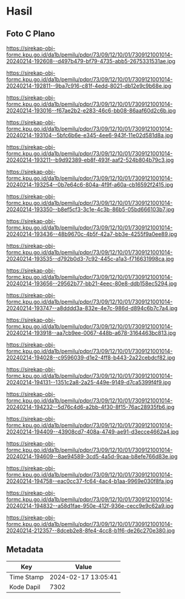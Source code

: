 # Hasil

## Foto C Plano

https://sirekap-obj-formc.kpu.go.id/da1b/pemilu/pdpr/73/09/12/10/01/7309121001014-20240214-192608--d497b479-bf79-4735-abb5-2675331531ae.jpg

https://sirekap-obj-formc.kpu.go.id/da1b/pemilu/pdpr/73/09/12/10/01/7309121001014-20240214-192811--9ba7c916-c81f-4edd-8021-db12e9c9b68e.jpg

https://sirekap-obj-formc.kpu.go.id/da1b/pemilu/pdpr/73/09/12/10/01/7309121001014-20240214-193016--f67ae2b2-e283-46c6-bb08-86aaf60d2c6b.jpg

https://sirekap-obj-formc.kpu.go.id/da1b/pemilu/pdpr/73/09/12/10/01/7309121001014-20240214-193104--5bfc6b6e-e345-4ee6-943f-11e02d581d8a.jpg

https://sirekap-obj-formc.kpu.go.id/da1b/pemilu/pdpr/73/09/12/10/01/7309121001014-20240214-193211--b9d92389-eb8f-493f-aaf2-524b804b79c3.jpg

https://sirekap-obj-formc.kpu.go.id/da1b/pemilu/pdpr/73/09/12/10/01/7309121001014-20240214-193254--0b7e64c6-804a-4f9f-a60a-cb16592f2415.jpg

https://sirekap-obj-formc.kpu.go.id/da1b/pemilu/pdpr/73/09/12/10/01/7309121001014-20240214-193350--b8ef5cf3-3c1e-4c3b-86b5-05bd666103b7.jpg

https://sirekap-obj-formc.kpu.go.id/da1b/pemilu/pdpr/73/09/12/10/01/7309121001014-20240214-193436--48b9670c-4b5f-42a7-bb3e-4255f9a0ee89.jpg

https://sirekap-obj-formc.kpu.go.id/da1b/pemilu/pdpr/73/09/12/10/01/7309121001014-20240214-193535--d792b0d3-7c92-445c-a1a3-f716631998ca.jpg

https://sirekap-obj-formc.kpu.go.id/da1b/pemilu/pdpr/73/09/12/10/01/7309121001014-20240214-193656--29562b77-bb21-4eec-80e8-ddb158ec5294.jpg

https://sirekap-obj-formc.kpu.go.id/da1b/pemilu/pdpr/73/09/12/10/01/7309121001014-20240214-193747--a8dddd3a-832e-4e7c-986d-d894c6b7c7a4.jpg

https://sirekap-obj-formc.kpu.go.id/da1b/pemilu/pdpr/73/09/12/10/01/7309121001014-20240214-193918--aa7cb9ee-0067-448b-a678-3164463bc813.jpg

https://sirekap-obj-formc.kpu.go.id/da1b/pemilu/pdpr/73/09/12/10/01/7309121001014-20240214-194028--c9596039-d1e2-4ff8-b443-2a22cebdcf82.jpg

https://sirekap-obj-formc.kpu.go.id/da1b/pemilu/pdpr/73/09/12/10/01/7309121001014-20240214-194131--1351c2a8-2a25-449e-9149-d7ca5399f4f9.jpg

https://sirekap-obj-formc.kpu.go.id/da1b/pemilu/pdpr/73/09/12/10/01/7309121001014-20240214-194232--5d76c4d6-a2bb-4f30-8f15-76ac28935fb6.jpg

https://sirekap-obj-formc.kpu.go.id/da1b/pemilu/pdpr/73/09/12/10/01/7309121001014-20240214-194409--43908cd7-408a-4749-ae91-d3ecce4662a4.jpg

https://sirekap-obj-formc.kpu.go.id/da1b/pemilu/pdpr/73/09/12/10/01/7309121001014-20240214-194609--8ae94589-3cd5-4a5d-9caa-b8efe766d83e.jpg

https://sirekap-obj-formc.kpu.go.id/da1b/pemilu/pdpr/73/09/12/10/01/7309121001014-20240214-194758--eac0cc37-fc64-4ac4-b1aa-9969e030f8fa.jpg

https://sirekap-obj-formc.kpu.go.id/da1b/pemilu/pdpr/73/09/12/10/01/7309121001014-20240214-194832--a58d1fae-950e-412f-936e-cecc9e9c62a9.jpg

https://sirekap-obj-formc.kpu.go.id/da1b/pemilu/pdpr/73/09/12/10/01/7309121001014-20240214-212357--8dceb2e8-8fe4-4cc8-b1f6-de26c270e380.jpg


## Metadata

| Key        | Value               |
| ---------- | ------------------- |
| Time Stamp | 2024-02-17 13:05:41 |
| Kode Dapil | 7302                |




